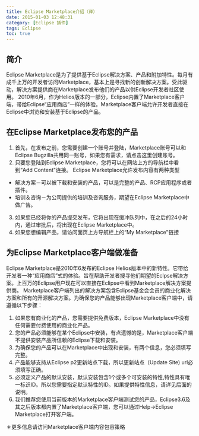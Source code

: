 ```yaml
---
title: Eclipse Marketplace介绍（译）
date: 2015-01-03 12:48:31
category: [Eclipse 插件]
tags: Eclipse
toc: true
---
```

## 简介
Eclipse Marketplace是为了提供基于Eclipse解决方案、产品和附加特性。每月有成千上万的开发者访问Marketplace，基本上是寻找新的创新解决方案。受此驱动，解决方案提供商在Marketplace发布他们的产品以供Eclipse开发者社区使用。
2010年6月，作为Helios版本的一部分，Eclipse内置了Marketplace客户端，带给Eclipse“应用商店”一样的体验。Marketplace客户端允许开发者直接在Eclipse中浏览和安装基于Eclipse的产品。
<!-- more -->

## 在Eclipse Marketplace发布您的产品
1. 首先，在发布之前，您需要创建一个账号并登陆，Marketplace账号可以和Eclipse Bugzilla共用同一账号，如果您有需求，请点击这里创建账号。
2. 只要您登陆到Eclipse Marketplace，您将可以在网站上方的导航栏中看到“Add Content"连接。
Eclipse Marketplace允许发布内容有两种类型
 * 解决方案－可以被下载和安装的产品，可以是完整的产品、RCP应用程序或者插件。
 * 培训＆咨询－为公司提供的培训及咨询服务，期望在Eclipse Marketplace中做广告。
3. 如果您已经将你的产品提交发布，它将出现在缓冲队列中，在之后的24小时内，通过审批后，将出现在Eclipse Marketplace中。
4. 如果您想编辑产品，请访问面页上方导航栏上的“My Marketplace"链接

## 为Eclipse Marketplace客户端做准备
Eclipse Marketplace是2010年6发布的Eclipse Helios版本中的新特性。它带给开发者一种“应用商店”式的体验。旨在帮助开发者搜寻他们期望的Eclpse解决方案。上百万的Eclipse用户现在可以直接在Eclipse中看到Marketplace解决方案提供商。
Marketplace客户端列出的解决方案包含Eclipse基金会会员的商业化解决方案和所有的开源解决方案。为确保您的产品能够出现Marketplace客户端中，请遵循以下步骤：

1. 如果您有商业化的产品，您需要提供免费版本，Eclipse Marketplace中没有任何需要付费使用的商业化产品。
2. 您的产品必须能够在某个Eclipse中安装，有点遗憾的是，Marketplace客户端不提供安装产品所信赖的Eclipse下载和安装。
3. 为确保您的产品可以在Marketplace中出现和安装，有两个信息，您必须填写完整。
 1. 产品能够支持从Eclipse p2更新站点下载，所以更新站点（Update Site) url必须填写正确。
 2. 必须定义产品的默认安装，默认安装包含1个或多个可安装的特性,特性具有唯一标识ID。所以您需要指定默认特性的ID。如果提供特性信息，请详见后面的说明。
4. 我们推荐您使用当前版本的Marketplace客户端测试您的产品，Eclipse3.6及其之后版本都内置了Marketplace客户端，您可以通过Help->Eclipse Marketplace打开客户端。

＊更多信息请访问Marketplace客户端内容包容策略
